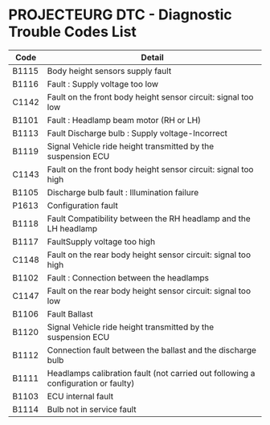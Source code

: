 # PROJECTEURG DTC - Diagnostic Trouble Codes List

| Code | Detail |
| - | - |
| B1115 | Body height sensors supply fault |
| B1116 | Fault : Supply voltage too low |
| C1142 | Fault on the front body height sensor circuit: signal too low |
| B1101 | Fault : Headlamp beam motor (RH or LH) |
| B1113 | Fault Discharge bulb : Supply voltage-Incorrect |
| B1119 | Signal Vehicle ride height transmitted by the suspension ECU |
| C1143 | Fault on the front body height sensor circuit: signal too high |
| B1105 | Discharge bulb fault : Illumination failure |
| P1613 | Configuration fault |
| B1118 | Fault Compatibility between the RH headlamp and the LH headlamp |
| B1117 | FaultSupply voltage too high |
| C1148 | Fault on the rear body height sensor circuit: signal too high |
| B1102 | Fault : Connection between the headlamps |
| C1147 | Fault on the rear body height sensor circuit: signal too low |
| B1106 | Fault Ballast |
| B1120 | Signal Vehicle ride height transmitted by the suspension ECU |
| B1112 | Connection fault between the ballast and the discharge bulb |
| B1111 | Headlamps calibration fault (not carried out following a configuration or faulty) |
| B1103 | ECU internal fault |
| B1114 | Bulb not in service fault |
